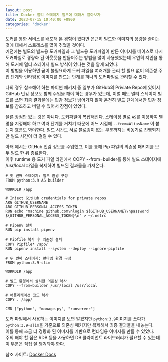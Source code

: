 ```yaml
---
layout: post
title: Docker 멀티 스테이지 빌드에 대해서 알아보자
date: 2023-07-15 10:40:00 +0900
categories: 'docker'
---
```


도커를 통한 서비스를 배포해 본 경험이 있다면 은근히 빌드한 이미지의 용량을 줄이는 것에 대해서 스트레스를 많이 겪었을 것이다.<br/>
예전에는 별도의 빌드용 도커파일과 그 빌드용 도커파일이 만든 이미지를 베이스로 다시 도커파일로 경량화 된 아웃풋을 만들어주는 방법을 많이 사용했었는데 우연히 지인을 통해 도커에 멀티 스테이지 빌드 방식이 있다는 것을 알게 되었다.<br/>
이 방법을 이용하면 굳이 불필요하게 도커 파일을 여러개를 관리 할 필요 없이 의존성 주입 단계와 런타임용 이미지를 만드는 단계를 하나의 도커파일로 관리할 수 있다.

나의 경우 참조해야 하는 파이썬 패키지 중 일부가 GitHub의 Priviate Repo에 있어서 GitHub 민감 정보도 함께 주입을 해야 하는 경우가 있는데, 이럴 때도 멀티 스테이지 빌드를 쓰면 최종 결과물에는 민감 정보가 넘어가지 않아 온전히 빌드 단계에서만 민감 정보를 참조하고 버릴 수 있어서 장점이 있었다.

물론 장점만 있는 것은 아니다. 도커파일이 복잡해진다. 스테이징 별로 `AS`를 이용하여 별명을 지정해야 하고 여러 단계를 거치기 때문에 어느 시점에 `--from=AliasName` 이 붙는지 흐름도 봐야한다. 빌드 시간도 서로 블로킹이 없는 부분까지는 비동기로 진행되지만 빌드 시간이 더 걸릴 수 있다. 

아래 예시는 GitHub 민감 정보를 주입했고, 이를 통해 Pip 파일의 의존성 패키지를 모두 빌드 한 뒤 종료한다.<br/>
이후 runtime 용 도커 파일 라인에서 COPY --from=builder를 통해 빌드 스테이지에 /usr/local 파일을 복제하여 빌드된 결과물을 가져온다.

```docker
# 첫 번째 스테이지: 빌드 환경 구성
FROM python:3.9 AS builder

WORKDIR /app

# Inject GitHub credentials for private repos
ARG GITHUB_USERNAME
ARG GITHUB_PERSONAL_ACCESS_TOKEN
RUN echo "machine github.com\nlogin ${GITHUB_USERNAME}\npassword ${GITHUB_PERSONAL_ACCESS_TOKEN}\n" > ~/.netrc

# Pipenv 설치
RUN pip install pipenv

# Pipfile 복사 후 의존성 설치
COPY Pipfile* /app/
RUN pipenv install --system --deploy --ignore-pipfile

# 두 번째 스테이지: 런타임 환경 구성
FROM python:3.9-slim

WORKDIR /app

# 빌드 환경에서 설치한 의존성 복사
COPY --from=builder /usr/local /usr/local

# 애플리케이션 코드 복사
COPY . /app/

CMD ["python", "manage.py", "runserver"]
```

도커 파일에서 사용하는 이미지를 보면 알겠지만 `python:3.9`이미지를 쓰다가 `python:3.9-slim`을 기준으로 의존성 패키지만 복제해서 최종 결과물을 내놓는다.<br/>
이를 통해 조금 더 경량화 된 이미지를 기반으로 런타임용 이미지를 만들 수 있었다.<br/>
주의 해야 할 점은 RDB 등을 사용하면 DB 클라이언트 라이브러리가 필요할 수 있는데 이 부분은 직접 잘 챙겨봐야 한다.

참조 사이트: [Docker Docs](https://docs.docker.com/build/building/multi-stage/)
